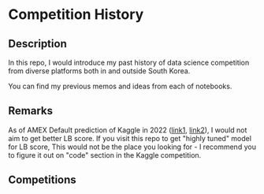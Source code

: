 # Competition History

## Description
In this repo, I would introduce my past history of data science competition from diverse platforms both in and outside South Korea. 

You can find my previous memos and ideas from each of notebooks.

## Remarks

As of AMEX Default prediction of Kaggle in 2022 ([link1](https://www.kaggle.com/competitions/amex-default-prediction/discussion/348093), [link2](https://www.kaggle.com/competitions/amex-default-prediction/discussion/348108)), I would not aim to get better LB score. If you visit this repo to get "highly tuned" model for LB score, This would not be the place you looking for - I recommend you to figure it out on "code" section in the Kaggle competition. 

## Competitions